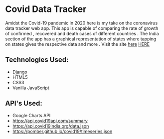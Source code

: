 # Covid Data Tracker

Amidst the Covid-19 pandemic in 2020 here is my take on the coronavirus data tracker web app. This app is capable of comparing the rate of growth of confirmed , recovered and death cases of different countries .
The India section of the app has a graphical representation of states where tapping on states gives the respective data and more .
Visit the site [here](http://covidtracker.pythonanywhere.com/) 
<a href="http://covidtracker.pythonanywhere.com/" target="_blank"> HERE </a>

## Technologies Used:
+ Django
+ HTML5
+ CSS3
+ Vanilla JavaScript


## API's Used:
+ Google Charts API
+ https://api.covid19api.com/summary
+ https://api.covid19india.org/data.json
+ https://pomber.github.io/covid19/timeseries.json

